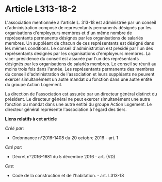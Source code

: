 # Article L313-18-2

L'association mentionnée à l'article L. 313-18 est administrée par un conseil d'administration composé de représentants
permanents désignés par les organisations d'employeurs membres et d'un même nombre de représentants permanents désignés par
les organisations de salariés membres. Un suppléant de chacun de ces représentants est désigné dans les mêmes conditions. Le
conseil d'administration est présidé par l'un des représentants désignés par les organisations d'employeurs membres. La vice-
présidence du conseil est assurée par l'un des représentants désignés par les organisations de salariés membres. Le conseil
se réunit au moins trois fois dans l'année. Les représentants permanents des membres du conseil d'administration de
l'association et leurs suppléants ne peuvent exercer simultanément un autre mandat ou fonction dans une autre entité du
groupe Action Logement. 

La direction de l'association est assurée par un directeur général distinct du président. Le directeur général ne peut
exercer simultanément une autre fonction ou mandat dans une autre entité du groupe Action Logement. Le directeur général
représente l'association à l'égard des tiers.

**Liens relatifs à cet article**

_Créé par_:

  - Ordonnance n°2016-1408 du 20 octobre 2016 - art. 1

_Cité par_:

  - Décret n°2016-1681 du 5 décembre 2016 - art. (VD)

_Cite_:

  - Code de la construction et de l'habitation. - art. L313-18
